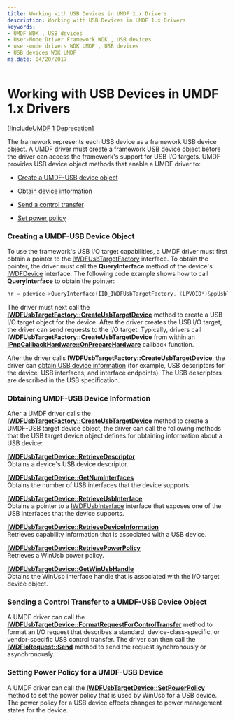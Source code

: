 ```yaml
---
title: Working with USB Devices in UMDF 1.x Drivers
description: Working with USB Devices in UMDF 1.x Drivers
keywords:
- UMDF WDK , USB devices
- User-Mode Driver Framework WDK , USB devices
- user-mode drivers WDK UMDF , USB devices
- USB devices WDK UMDF
ms.date: 04/20/2017
---
```


# Working with USB Devices in UMDF 1.x Drivers


[!include[UMDF 1 Deprecation](../includes/umdf-1-deprecation.md)]

The framework represents each USB device as a framework USB device object. A UMDF driver must create a framework USB device object before the driver can access the framework's support for USB I/O targets. UMDF provides USB device object methods that enable a UMDF driver to:

-   [Create a UMDF-USB device object](#creating-a-umdf-usb-device-object)

-   [Obtain device information](#obtaining-umdf-usb-device-information)

-   [Send a control transfer](#send-a-control-transfer-to-a-umdf-usb-device-object)

-   [Set power policy](#set-power-policy-for-a-umdf-usb-device-object)

### Creating a UMDF-USB Device Object

To use the framework's USB I/O target capabilities, a UMDF driver must first obtain a pointer to the [IWDFUsbTargetFactory](/windows-hardware/drivers/ddi/wudfusb/nn-wudfusb-iwdfusbtargetfactory) interface. To obtain the pointer, the driver must call the **QueryInterface** method of the device's [IWDFDevice](/windows-hardware/drivers/ddi/wudfddi/nn-wudfddi-iwdfdevice) interface. The following code example shows how to call **QueryInterface** to obtain the pointer:

```cpp
hr = pdevice->QueryInterface(IID_IWDFUsbTargetFactory, (LPVOID*)&ppUsbTargetFactory);
```

The driver must next call the [**IWDFUsbTargetFactory::CreateUsbTargetDevice**](/windows-hardware/drivers/ddi/wudfusb/nf-wudfusb-iwdfusbtargetfactory-createusbtargetdevice) method to create a USB I/O target object for the device. After the driver creates the USB I/O target, the driver can send requests to the I/O target. Typically, drivers call **IWDFUsbTargetFactory::CreateUsbTargetDevice** from within an [**IPnpCallbackHardware::OnPrepareHardware**](/windows-hardware/drivers/ddi/wudfddi/nf-wudfddi-ipnpcallbackhardware-onpreparehardware) callback function.

After the driver calls **IWDFUsbTargetFactory::CreateUsbTargetDevice**, the driver can [obtain USB device information](#obtaining-umdf-usb-device-information) (for example, USB descriptors for the device, USB interfaces, and interface endpoints). The USB descriptors are described in the USB specification.

### Obtaining UMDF-USB Device Information

After a UMDF driver calls the [**IWDFUsbTargetFactory::CreateUsbTargetDevice**](/windows-hardware/drivers/ddi/wudfusb/nf-wudfusb-iwdfusbtargetfactory-createusbtargetdevice) method to create a UMDF-USB target device object, the driver can call the following methods that the USB target device object defines for obtaining information about a USB device:

<a href="" id="iwdfusbtargetdevice--retrievedescriptor"></a>[**IWDFUsbTargetDevice::RetrieveDescriptor**](/windows-hardware/drivers/ddi/wudfusb/nf-wudfusb-iwdfusbtargetdevice-retrievedescriptor)  
Obtains a device's USB device descriptor.

<a href="" id="iwdfusbtargetdevice--getnuminterfaces"></a>[**IWDFUsbTargetDevice::GetNumInterfaces**](/windows-hardware/drivers/ddi/wudfusb/nf-wudfusb-iwdfusbtargetdevice-getnuminterfaces)  
Obtains the number of USB interfaces that the device supports.

<a href="" id="iwdfusbtargetdevice--retrieveusbinterface"></a>[**IWDFUsbTargetDevice::RetrieveUsbInterface**](/windows-hardware/drivers/ddi/wudfusb/nf-wudfusb-iwdfusbtargetdevice-retrieveusbinterface)  
Obtains a pointer to a [IWDFUsbInterface](/windows-hardware/drivers/ddi/wudfusb/nn-wudfusb-iwdfusbinterface) interface that exposes one of the USB interfaces that the device supports.

<a href="" id="iwdfusbtargetdevice--retrievedeviceinformation"></a>[**IWDFUsbTargetDevice::RetrieveDeviceInformation**](/windows-hardware/drivers/ddi/wudfusb/nf-wudfusb-iwdfusbtargetdevice-retrievedeviceinformation)  
Retrieves capability information that is associated with a USB device.

<a href="" id="iwdfusbtargetdevice--retrievepowerpolicy"></a>[**IWDFUsbTargetDevice::RetrievePowerPolicy**](/windows-hardware/drivers/ddi/wudfusb/nf-wudfusb-iwdfusbtargetdevice-retrievepowerpolicy)  
Retrieves a WinUsb power policy.

<a href="" id="iwdfusbtargetdevice--getwinusbhandle"></a>[**IWDFUsbTargetDevice::GetWinUsbHandle**](/windows-hardware/drivers/ddi/wudfusb/nf-wudfusb-iwdfusbtargetdevice-getwinusbhandle)  
Obtains the WinUsb interface handle that is associated with the I/O target device object.

### <a href="" id="send-a-control-transfer-to-a-umdf-usb-device-object"></a>Sending a Control Transfer to a UMDF-USB Device Object

A UMDF driver can call the [**IWDFUsbTargetDevice::FormatRequestForControlTransfer**](/windows-hardware/drivers/ddi/wudfusb/nf-wudfusb-iwdfusbtargetdevice-formatrequestforcontroltransfer) method to format an I/O request that describes a standard, device-class-specific, or vendor-specific USB control transfer. The driver can then call the [**IWDFIoRequest::Send**](/windows-hardware/drivers/ddi/wudfddi/nf-wudfddi-iwdfiorequest-send) method to send the request synchronously or asynchronously.

### <a href="" id="set-power-policy-for-a-umdf-usb-device-object"></a>Setting Power Policy for a UMDF-USB Device

A UMDF driver can call the [**IWDFUsbTargetDevice::SetPowerPolicy**](/windows-hardware/drivers/ddi/wudfusb/nf-wudfusb-iwdfusbtargetdevice-setpowerpolicy) method to set the power policy that is used by WinUsb for a USB device. The power policy for a USB device effects changes to power management states for the device.

 

